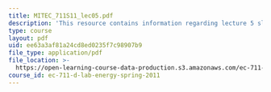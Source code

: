 ```yaml
---
title: MITEC_711S11_lec05.pdf
description: 'This resource contains information regarding lecture 5 slides. '
type: course
layout: pdf
uid: ee63a3af81a24cd8ed0235f7c98907b9
file_type: application/pdf
file_location: >-
  https://open-learning-course-data-production.s3.amazonaws.com/ec-711-d-lab-energy-spring-2011/ee63a3af81a24cd8ed0235f7c98907b9_MITEC_711S11_lec05.pdf
course_id: ec-711-d-lab-energy-spring-2011
---
```

